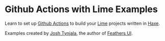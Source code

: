 # Github Actions with Lime Examples

Learn to set up [Github Actions](https://github.com/actions/) to build your [Lime](https://lime.software/) projects written in [Haxe](https://haxe.org/).

Examples created by [Josh Tynjala](https://twitter.com/joshtynjala), the author of [Feathers UI](https://feathersui.com/).

